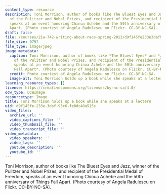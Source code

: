 ```yaml
---
content_type: resource
description: Toni Morrison, author of books like The Bluest Eyes and Jazz, winner
  of the Pulitzer and Nobel Prizes, and recipient of the Presidential Medal of Freedom,
  speaks at an event honoring Chinua Achebe and the 50th anniversary of Things Fall
  Apart. (Photo courtest of Angela Radulescu on Flickr. CC-BY-NC-SA).
draft: false
file: /courses/21w-742-writing-about-race-spring-2013/d9f145fe233e3daf93c6fe8dc40a515e_21w-742s13-th.jpg
file_size: 9797
file_type: image/jpeg
image_metadata:
  caption: Toni Morrison, author of books like *The Bluest Eyes* and *Jazz*, winner
    of the Pulitzer and Nobel Prizes, and recipient of the Presidential Medal of Freedom,
    speaks at an event honoring Chinua Achebe and the 50th anniversary of *Things
    Fall Apart*. (Photo courtesy of Angela Radulescu on Flickr. CC-BY-NC-SA.)
  credit: Photo courtest of Angela Radulescu on Flickr. CC-BY-NC-SA.
  image-alt: Toni Morrison holds up a book while she speaks at a lectern.
learning_resource_types: []
license: https://creativecommons.org/licenses/by-nc-sa/4.0/
ocw_type: OCWImage
resourcetype: Image
title: Toni Morrison holds up a book while she speaks at a lectern
uid: d9f145fe-233e-3daf-93c6-fe8dc40a515e
video_files:
  archive_url: ''
  video_captions_file: ''
  video_thumbnail_file: ''
  video_transcript_file: ''
video_metadata:
  video_speakers: ''
  video_tags: ''
  youtube_description: ''
  youtube_id: ''
---
```

Toni Morrison, author of books like The Bluest Eyes and Jazz, winner of the Pulitzer and Nobel Prizes, and recipient of the Presidential Medal of Freedom, speaks at an event honoring Chinua Achebe and the 50th anniversary of Things Fall Apart. (Photo courtesy of Angela Radulescu on Flickr. CC-BY-NC-SA).